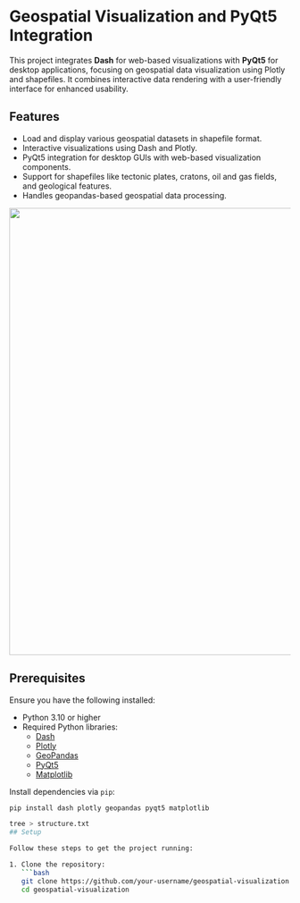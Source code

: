 # Geospatial Visualization and PyQt5 Integration

This project integrates **Dash** for web-based visualizations with **PyQt5** for desktop applications, focusing on geospatial data visualization using Plotly and shapefiles. It combines interactive data rendering with a user-friendly interface for enhanced usability.

## Features

- Load and display various geospatial datasets in shapefile format.
- Interactive visualizations using Dash and Plotly.
- PyQt5 integration for desktop GUIs with web-based visualization components.
- Support for shapefiles like tectonic plates, cratons, oil and gas fields, and geological features.
- Handles geopandas-based geospatial data processing.


<img src="map_dashboard.gif" width="800" />


## Prerequisites

Ensure you have the following installed:

- Python 3.10 or higher
- Required Python libraries:
  - [Dash](https://dash.plotly.com/)
  - [Plotly](https://plotly.com/)
  - [GeoPandas](https://geopandas.org/)
  - [PyQt5](https://riverbankcomputing.com/software/pyqt/)
  - [Matplotlib](https://matplotlib.org/)

Install dependencies via `pip`:
```bash
pip install dash plotly geopandas pyqt5 matplotlib

tree > structure.txt
## Setup

Follow these steps to get the project running:

1. Clone the repository:
   ```bash
   git clone https://github.com/your-username/geospatial-visualization.git
   cd geospatial-visualization
